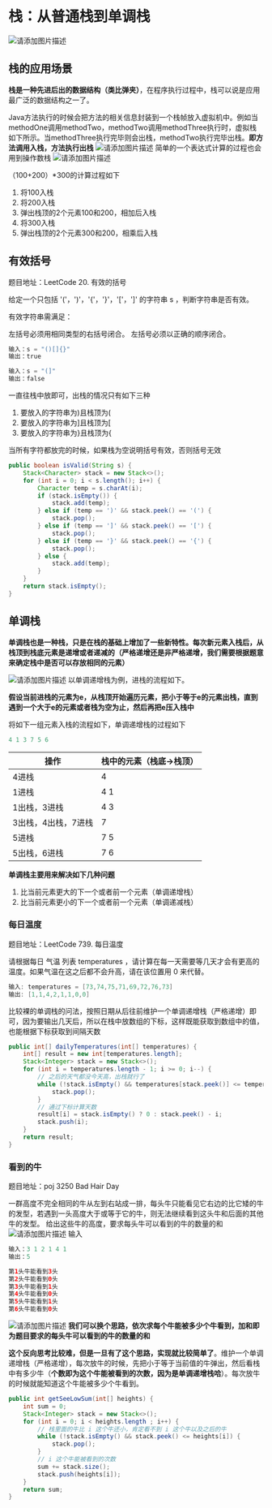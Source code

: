 # 栈：从普通栈到单调栈
![请添加图片描述](https://i-blog.csdnimg.cn/blog_migrate/d783640a3d10b16b7f09e66c80a20277.jpeg)
## 栈的应用场景
**栈是一种先进后出的数据结构（类比弹夹）**，在程序执行过程中，栈可以说是应用最广泛的数据结构之一了。

Java方法执行的时候会把方法的相关信息封装到一个栈帧放入虚拟机中。例如当methodOne调用methodTwo，methodTwo调用methodThree执行时，虚拟栈如下所示。当methodThree执行完毕则会出栈，methodTwo执行完毕出栈。**即方法调用入栈，方法执行出栈**
![请添加图片描述](https://i-blog.csdnimg.cn/blog_migrate/4431da4bf46e8b88f3e1fb2a3ba7e518.png)
简单的一个表达式计算的过程也会用到操作数栈
![请添加图片描述](https://i-blog.csdnimg.cn/blog_migrate/d6b285e78fd8165e0c4243c9d8a605a9.png)

（100+200）*300的计算过程如下
1. 将100入栈
2. 将200入栈
3. 弹出栈顶的2个元素100和200，相加后入栈
4. 将300入栈
5. 弹出栈顶的2个元素300和200，相乘后入栈

## 有效括号
题目地址：LeetCode 20. 有效的括号

给定一个只包括 '('，')'，'{'，'}'，'['，']' 的字符串 s ，判断字符串是否有效。

有效字符串需满足：

左括号必须用相同类型的右括号闭合。
左括号必须以正确的顺序闭合。

```java
输入：s = "()[]{}"
输出：true

输入：s = "(]"
输出：false
```
一直往栈中放即可，出栈的情况只有如下三种

1. 要放入的字符串为)且栈顶为(
2. 要放入的字符串为]且栈顶为[
3. 要放入的字符串为}且栈顶为{

当所有字符都放完的时候，如果栈为空说明括号有效，否则括号无效
```java
public boolean isValid(String s) {
    Stack<Character> stack = new Stack<>();
    for (int i = 0; i < s.length(); i++) {
        Character temp = s.charAt(i);
        if (stack.isEmpty()) {
            stack.add(temp);
        } else if (temp == ')' && stack.peek() == '(') {
            stack.pop();
        } else if (temp == ']' && stack.peek() == '[') {
            stack.pop();
        } else if (temp == '}' && stack.peek() == '{') {
            stack.pop();
        } else {
            stack.add(temp);
        }
    }
    return stack.isEmpty();
}
```
## 单调栈
**单调栈也是一种栈，只是在栈的基础上增加了一些新特性。每次新元素入栈后，从栈顶到栈底元素是递增或者递减的（严格递增还是非严格递增，我们需要根据题意来确定栈中是否可以存放相同的元素）**

![请添加图片描述](https://i-blog.csdnimg.cn/blog_migrate/4bd671d7a4092e17daf1594ba1138d03.png)
以单调递增栈为例，进栈的流程如下。

**假设当前进栈的元素为e，从栈顶开始遍历元素，把小于等于e的元素出栈，直到遇到一个大于e的元素或者栈为空为止，然后再把e压入栈中**

将如下一组元素入栈的流程如下，单调递增栈的过程如下

```java
4 1 3 7 5 6 
```

| 操作 | 栈中的元素（栈底->栈顶） |
|--|--|
| 4进栈 | 4 |
| 1进栈 | 4 1 |
| 1出栈，3进栈 | 4 3 |
| 3出栈，4出栈，7进栈 | 7 |
| 5进栈 | 7 5 |
| 5出栈，6进栈 | 7 6 |

**单调栈主要用来解决如下几种问题**

1. 比当前元素更大的下一个或者前一个元素（单调递增栈）
2. 比当前元素更小的下一个或者前一个元素（单调递减栈）

### 每日温度
题目地址：LeetCode 739. 每日温度

请根据每日 气温 列表 temperatures ，请计算在每一天需要等几天才会有更高的温度。如果气温在这之后都不会升高，请在该位置用 0 来代替。

```java
输入: temperatures = [73,74,75,71,69,72,76,73]
输出: [1,1,4,2,1,1,0,0]
```
比较裸的单调栈的问法，按照日期从后往前维护一个单调递增栈（严格递增）即可，因为要输出几天后，所以在栈中放数组的下标，这样既能获取到数组中的值，也能根据下标获取到间隔天数
```java
public int[] dailyTemperatures(int[] temperatures) {
    int[] result = new int[temperatures.length];
    Stack<Integer> stack = new Stack<>();
    for (int i = temperatures.length - 1; i >= 0; i--) {
        // 之后的天气都没今天高，出栈就行了
        while (!stack.isEmpty() && temperatures[stack.peek()] <= temperatures[i]) {
            stack.pop();
        }
        // 通过下标计算天数
        result[i] = stack.isEmpty() ? 0 : stack.peek() - i;
        stack.push(i);
    }
    return result;
}
```

### 看到的牛
题目地址：poj 3250  Bad Hair Day

一群高度不完全相同的牛从左到右站成一排，每头牛只能看见它右边的比它矮的牛的发型，若遇到一头高度大于或等于它的牛，则无法继续看到这头牛和后面的其他牛的发型。
给出这些牛的高度，要求每头牛可以看到的牛的数量的和
![请添加图片描述](https://i-blog.csdnimg.cn/blog_migrate/01a915dfcb00eada117523881abce28b.png)
输入

```java
输入：3 1 2 1 4 1
输出：5

第1头牛能看到3头
第2头牛能看到0头
第3头牛能看到1头
第4头牛能看到0头
第5头牛能看到1头
第6头牛能看到0头
```
![请添加图片描述](https://i-blog.csdnimg.cn/blog_migrate/8e39f2ddf61708cd17d1533ef80a0ece.png)
**我们可以换个思路，依次求每个牛能被多少个牛看到，加和即为题目要求的每头牛可以看到的牛的数量的和**

**这个反向思考比较难，但是一旦有了这个思路，实现就比较简单了**。维护一个单调递增栈（严格递增），每次放牛的时候，先把小于等于当前值的牛弹出，然后看栈中有多少牛（**个数即为这个牛能被看到的次数，因为是单调递增栈哈**）。每次放牛的时候就能知道这个牛能被多少个牛看到。
```java
public int getSeeLowSum(int[] heights) {
    int sum = 0;
    Stack<Integer> stack = new Stack<>();
    for (int i = 0; i < heights.length ; i++) {
        // 栈里面的牛比 i 这个牛还小，肯定看不到 i 这个牛以及之后的牛
        while (!stack.isEmpty() && stack.peek() <= heights[i]) {
            stack.pop();
        }
        // i 这个牛能被看到的次数
        sum += stack.size();
        stack.push(heights[i]);
    }
    return sum;
}
```
